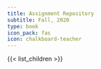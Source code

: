 ```yaml
---
title: Assignment Repository
subtitle: Fall, 2020
type: book
icon_pack: fas
icon: chalkboard-teacher
---
```


{{< list_children >}}
